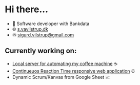 # Hi there...
- 🏦 Software developer with Bankdata
- 🌐 [s.vavilstrup.dk](https://s.vavilstrup.dk/)
- ✉ sigurd.vilstrup@gmail.com

## Currently working on:
* [Local server for automating my coffee machine](https://github.com/SigurdVilstrup/Smart-Coffee) ☕
* [Continueuos Reaction Time responsive web application](https://github.com/SigurdVilstrup/CRTrwa) ⏰
* Dynamic Scrum/Kanvas from Google Sheet 📈
